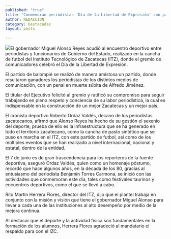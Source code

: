 ```yaml
---
published: "true"
title: "Conmemoran periodistas ‘Día de la Libertad de Expresión’ con partido de futbol  "
author: REDACCION
category: Destacadas
layout: posts

---
```


![](http://i.imgur.com/xY0FOaVm.jpg)El gobernador Miguel Alonso Reyes acudió al encuentro deportivo entre periodistas y funcionarios de Gobierno del Estado, realizado en la cancha de futbol del Instituto Tecnológico de Zacatecas (ITZ), donde el gremio de comunicadores celebró el Día de la Libertad de Expresión.

El partido de balompié se realizó de manera amistosa un partido, donde resultaron ganadores los periodistas de los distintos medios de comunicación, con un penal en muerte súbita de Alfredo Jiménez. 

El titular del Ejecutivo felicitó al gremio y ratificó su compromiso para seguir trabajando en pleno respeto y conciencia de su labor periodística, la cual es indispensable en la construcción de un mejor Zacatecas y un mejor país.  

El cronista deportivo Roberto Ordaz Valdés, decano de los periodistas zacatecanos, afirmó que Alonso Reyes ha hecho de su gestión el sexenio del deporte, prueba de ello es la infraestructura que se ha generado en todo el territorio zacatecano, como la cancha de pasto sintético que se puso en marcha en el ITZ, con este partido de futbol, así como de los múltiples eventos que se han realizado a nivel internacional, nacional y estatal, dentro de la entidad. 

El 7 de junio es de gran trascendencia para los reporteros de la fuente deportiva, aseguró Ordaz Valdés, quien como un homenaje póstumo, recordó que hace algunos años, en la década de los 80, gracias al entusiasmo del periodista Benjamín Torres Carmona,  se inició con las actividades que conmemoran este día, tales como festivales taurinos y encuentros deportivos, como el que se llevó a cabo. 

Rito Martín Herrera Flores, director del ITZ, dijo que el plantel trabaja en conjunto con la misión y visión que tiene el gobernador Miguel Alonso para llevar a cada una de las instituciones al alto desempeño por medio de la mejora continua.

Al destacar que el deporte y la actividad física son fundamentales en la formación de los alumnos, Herrera Flores agradeció al mandatario el respaldo para con el IZC. 

